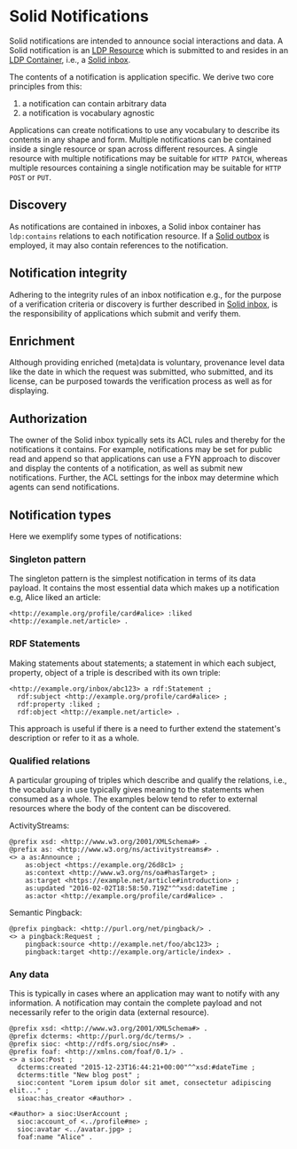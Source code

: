 # Solid Notifications

Solid notifications are intended to announce social interactions and data. A Solid notification is an [LDP Resource](https://www.w3.org/TR/ldp/#ldpr) which is submitted to and resides in an [LDP Container](https://www.w3.org/TR/ldp/#ldpc), i.e., a [Solid inbox](inbox.md).

The contents of a notification is application specific. We derive two core principles from this:

1. a notification can contain arbitrary data
2. a notification is vocabulary agnostic

Applications can create notifications to use any vocabulary to describe its contents in any shape and form. Multiple notifications can be contained inside a single resource or span across different resources. A single resource with multiple notifications may be suitable for `HTTP PATCH`, whereas multiple resources containing a single notification may be suitable for `HTTP POST` or `PUT`.


## Discovery
As notifications are contained in inboxes, a Solid inbox container has `ldp:contains` relations to each notification resource. If a [Solid outbox](outbox.md) is employed, it may also contain references to the notification.


## Notification integrity
Adhering to the integrity rules of an inbox notification e.g., for the purpose of a verification criteria or discovery is further described in [Solid inbox](inbox.md#shapes-constraint), is the responsibility of applications which submit and verify them.


## Enrichment
Although providing enriched (meta)data is voluntary, provenance level data like the date in which the request was submitted, who submitted, and its license, can be purposed towards the verification process as well as for displaying.


## Authorization
The owner of the Solid inbox typically sets its ACL rules and thereby for the notifications it contains. For example, notifications may be set for public read and append so that applications can use a FYN approach to discover and display the contents of a notification, as well as submit new notifications. Further, the ACL settings for the inbox may determine which agents can send notifications.


## Notification types
Here we exemplify some types of notifications:

### Singleton pattern
The singleton pattern is the simplest notification in terms of its data payload. It contains the most essential data which makes up a notification e.g, Alice liked an article:
```
<http://example.org/profile/card#alice> :liked <http://example.net/article> .
```

### RDF Statements
Making statements about statements; a statement in which each subject, property, object of a triple is described with its own triple:
```
<http://example.org/inbox/abc123> a rdf:Statement ;
  rdf:subject <http://example.org/profile/card#alice> ;
  rdf:property :liked ;
  rdf:object <http://example.net/article> .
```
This approach is useful if there is a need to further extend the statement's description or refer to it as a whole.

### Qualified relations
A particular grouping of triples which describe and qualify the relations, i.e., the vocabulary in use typically gives meaning to the statements when consumed as a whole. The examples below tend to refer to external resources where the body of the content can be discovered.

ActivityStreams:
```
@prefix xsd: <http://www.w3.org/2001/XMLSchema#> .
@prefix as: <http://www.w3.org/ns/activitystreams#> .
<> a as:Announce ;
    as:object <https://example.org/26d8c1> ;
    as:context <http://www.w3.org/ns/oa#hasTarget> ;
    as:target <https://example.net/article#introduction> ;
    as:updated "2016-02-02T18:58:50.719Z"^^xsd:dateTime ;
    as:actor <http://example.org/profile/card#alice> .
```

Semantic Pingback:
```
@prefix pingback: <http://purl.org/net/pingback/> .
<> a pingback:Request ;
    pingback:source <http://example.net/foo/abc123> ;
    pingback:target <http://example.org/article/index> .
```

### Any data
This is typically in cases where an application may want to notify with any information. A notification may contain the complete payload and not necessarily refer to the origin data (external resource).
```
@prefix xsd: <http://www.w3.org/2001/XMLSchema#> .
@prefix dcterms: <http://purl.org/dc/terms/> .
@prefix sioc: <http://rdfs.org/sioc/ns#> .
@prefix foaf: <http://xmlns.com/foaf/0.1/> .
<> a sioc:Post ;
  dcterms:created "2015-12-23T16:44:21+00:00"^^xsd:#dateTime ;
  dcterms:title "New blog post" ;
  sioc:content "Lorem ipsum dolor sit amet, consectetur adipiscing elit..." ;
  sioac:has_creator <#author> .

<#author> a sioc:UserAccount ;
  sioc:account_of <../profile#me> ;
  sioc:avatar <../avatar.jpg> ;
  foaf:name "Alice" .
```
